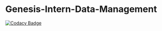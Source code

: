 # Genesis-Intern-Data-Management
[![Codacy Badge](https://api.codacy.com/project/badge/Grade/de438cbc086349a097c5f19f83d2e2b6)](https://app.codacy.com/manual/99002615/Genesis-Intern-Data-Management?utm_source=github.com&utm_medium=referral&utm_content=99002615/Genesis-Intern-Data-Management&utm_campaign=Badge_Grade_Dashboard)